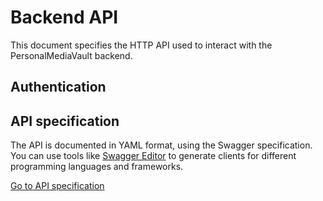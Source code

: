 # Backend API

This document specifies the HTTP API used to interact with the PersonalMediaVault backend.

## Authentication



## API specification

The API is documented in YAML format, using the Swagger specification. You can use tools like [Swagger Editor](https://editor.swagger.io/) to generate clients for different programming languages and frameworks.

[Go to API specification](./api-docs.yml)

